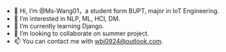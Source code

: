 - 👋 Hi, I’m @Ms-Wang01，a student form BUPT, major in IoT Engineering.
- 👀 I’m interested in NLP, ML, HCI, DM.
- 🌱 I’m currently learning Django.
- 💞️ I’m looking to collaborate on summer project.
- 📫 You can contact me with wbj0924@outlook.com.

<!---
Ms-Wang01/Ms-Wang01 is a ✨ special ✨ repository because its `README.md` (this file) appears on your GitHub profile.
You can click the Preview link to take a look at your changes.
--->
